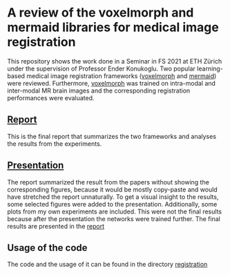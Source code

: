# A review of the voxelmorph and mermaid libraries for medical image registration

This repository shows the work done in a Seminar in FS 2021 at ETH Zürich under the supervision of Professor Ender 
Konukoglu. Two popular learning-based medical image registration frameworks 
([voxelmorph](https://github.com/voxelmorph/voxelmorph) and 
[mermaid](https://github.com/uncbiag/registration)) were reviewed. Furthermore, 
[voxelmorph](https://github.com/voxelmorph/voxelmorph) was trained on intra-modal and inter-modal MR brain images 
and the corresponding registration performances were evaluated.

## [Report](report.pdf)

This is the final report that summarizes the two frameworks and analyses the results from the experiments.

## [Presentation](presentation.pdf)

The report summarized the result from the papers without showing the corresponding figures, because it would be 
mostly copy-paste and would have stretched the report unnaturally. To get a visual insight to the results, some 
selected figures were added to the presentation. Additionally, some plots from my own experiments are included. This 
were not the final results because after the presentation the networks were trained further. The final results are 
presented in the [report](report.pdf)

## Usage of the code

The code and the usage of it can be found in the directory [registration](registration/README.md)
